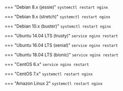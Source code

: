 === "Debian 8.x (jessie)"
    ```
    systemctl restart nginx
    ```

=== "Debian 9.x (stretch)"
    ```
    systemctl restart nginx
    ```

=== "Debian 10.x (buster)"
    ```
    systemctl restart nginx
    ```

=== "Ubuntu 14.04 LTS (trusty)"
    ```
    service nginx restart
    ```

=== "Ubuntu 16.04 LTS (xenial)"
    ```
    service nginx restart
    ```

=== "Ubuntu 18.04 LTS (bionic)"
    ```
    service nginx restart
    ```

=== "CentOS 6.x"
    ```
    service nginx restart
    ```

=== "CentOS 7.x"
    ```
    systemctl restart nginx
    ```

=== "Amazon Linux 2"
    ```
    systemctl restart nginx
    ```